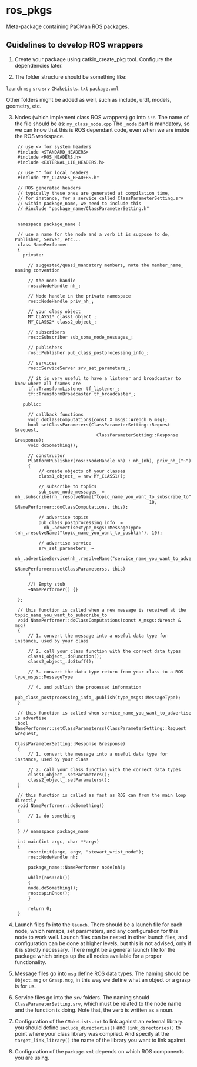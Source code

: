 ros_pkgs
========

Meta-package containing PaCMan ROS packages.


Guidelines to develop ROS wrappers
----------------------------------

1. Create your package using catkin_create_pkg tool. Configure the dependencies later.

2. The folder structure should be something like:

`launch`
`msg`
`src`
`srv`
`CMakeLists.txt`
`package.xml`

Other folders might be added as well, such as include, urdf, models, geometry, etc.

3. Nodes (which implement class ROS wrappers) go into `src`. The name of the file should be as: `my_class_node.cpp`  The `_node` part is mandatory, so we can know that this is ROS dependant code, even when we are inside the ROS workspace.

        // use <> for system headers
        #include <STANDARD_HEADERS>
        #include <ROS_HEADERS.h>
        #include <EXTERNAL_LIB_HEADERS.h>
    
        // use "" for local headers
        #include "MY_CLASSES_HEADERS.h"
    
        // ROS generated headers
        // typically these ones are generated at compilation time, 
        // for instance, for a service called ClassParameterSetting.srv 
        // within package_name, we need to include this 
        // #include "package_name/ClassParameterSetting.h" 
    
    
        namespace package_name {
    
        // use a name for the node and a verb it is suppose to do, Publisher, Server, etc...
        class NamePerformer
        {
          private:
            
        	// suggested/quasi_mandatory members, note the member_name_ naming convention
    
            // the node handle
            ros::NodeHandle nh_;
            
            // Node handle in the private namespace
            ros::NodeHandle priv_nh_;
    
            // your class object
            MY_CLASS1* class1_object_;
            MY_CLASS2* class2_object_;
    
            // subscribers
            ros::Subscriber sub_some_node_messages_;
    
            // publishers
            ros::Publisher pub_class_postprocessing_info_;
            
            // services
            ros::ServiceServer srv_set_parameters_;
    
            // it is very useful to have a listener and broadcaster to know where all frames are
            tf::TransformListener tf_listener_;
            tf::TransformBroadcaster tf_broadcaster_;
            
          public:
    
            // callback functions
            void doClassComputations(const X_msgs::Wrench & msg);
            bool setClassParameters(ClassParameterSetting::Request &request, 
                                      ClassParameterSetting::Response &response);
            void doSomething();
    
            // constructor
            PlatformPublisher(ros::NodeHandle nh) : nh_(nh), priv_nh_("~")
            {
                // create objects of your classes
                class1_object_ = new MY_CLASS1();
    
                // subscribe to topics
                sub_some_node_messages_ = nh_.subscribe(nh_.resolveName("topic_name_you_want_to_subscribe_to"), 
                                                          10, &NamePerformer::doClassComputations, this);
    
                // advertise topics
                pub_class_postprocessing_info_ =
                  nh_.advertise<type_msgs::MessageType>(nh_.resolveName("topic_name_you_want_to_pusblih"), 10);
                
                // advertise service
                srv_set_parameters_ = 
                  nh_.advertiseService(nh_.resolveName("service_name_you_want_to_advertise"), 
                                                                &NamePerformer::setClassParameterss, this)
            }
    
            //! Empty stub
            ~NamePerformer() {}
    
        };
    
        // this function is called when a new message is received at the topic_name_you_want_to_subscribe_to
        void NamePerformer::doClassComputations(const X_msgs::Wrench & msg)
        {
            // 1. convert the message into a useful data type for instance, used by your class
    
            // 2. call your class function with the correct data types
            class1_object_.doFunction();
            class2_object_.doStuff();
    
            // 3. convert the data type return from your class to a ROS type_msgs::MessageType
    
            // 4. and publish the processed information
            pub_class_postprocessing_info_.publish(type_msgs::MessageType);
        }
    
        // this function is called when service_name_you_want_to_advertise is advertise
        bool NamePerformer::setClassParameterss(ClassParameterSetting::Request &request, 
                                                  ClassParameterSetting::Response &response)
        {
            // 1. convert the message into a useful data type for instance, used by your class
    
            // 2. call your class function with the correct data types
            class1_object_.setParameters();
            class2_object_.setParameters();
        }
    
        // this function is called as fast as ROS can from the main loop directly
        void NamePerformer::doSomething()
        {
            // 1. do something
        }
    
        } // namespace package_name
    
        int main(int argc, char **argv)
        {
            ros::init(argc, argv, "stewart_wrist_node");
            ros::NodeHandle nh;
    
            package_name::NamePerformer node(nh);
    
            while(ros::ok())
            {
            node.doSomething();
            ros::spinOnce();
            }
    
            return 0;
        }


4. Launch files fo into the `launch`. There should be a launch file for each node, which remaps, set parameters, and any configuration for this node to work well. Launch files can be nested in other launch files, and configuration can be done at higher levels, but this is not advised, only if it is strictly necessary. There might be a general launch file for the package which brings up the all nodes available for a proper functionality.

6. Message files go into `msg` define ROS data types. The naming should be `Object.msg` or `Grasp.msg`, in this way we define what an object or a grasp is for us.

7. Service files go into the `srv` folders. The naming should `ClassParameterSetting.srv`, which must be related to the node name and the function is doing. Note that, the verb is written as a noun.

8. Configuration of the `CMakeLists.txt` to link against an external library. you should define `include_directories()` and `link_directories()` to point where your class library was compiled. And specify at the `target_link_library()` the name of the library you want to link against.

9. Configuration of the `package.xml` depends on which ROS components you are using.
